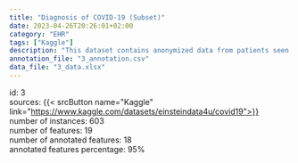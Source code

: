 ```yaml
---
title: "Diagnosis of COVID-19 (Subset)"
date: 2023-04-26T20:26:01+02:00
category: "EHR"
tags: ["Kaggle"]
description: "This dataset contains anonymized data from patients seen at the Hospital Israelita Albert Einstein, at São Paulo, Brazil, and who had  samples collected to perform the SARS-CoV-2 RT-PCR and additional laboratory tests during a visit to the hospital. All data were anonymized following the best international practices and recommendations. All clinical data were standardized to have a mean of zero and a unit standard deviation. "
annotation_file: "3_annotation.csv"
data_file: "3_data.xlsx"
---
```

id: 3 \
sources: {{< srcButton name="Kaggle" link="https://www.kaggle.com/datasets/einsteindata4u/covid19">}}  \
number of instances: 603 \
number of features: 19 \
number of annotated features: 18 \
annotated features percentage: 95% 
